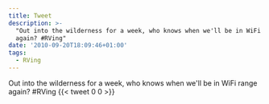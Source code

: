 ```yaml
---
title: Tweet
description: >-
  "Out into the wilderness for a week, who knows when we'll be in WiFi range
  again? #RVing"
date: '2010-09-20T18:09:46+01:00'
tags:
  - RVing
---
```

Out into the wilderness for a week, who knows when we'll be in WiFi range again? #RVing
      {{< tweet 0 0 >}}
    

